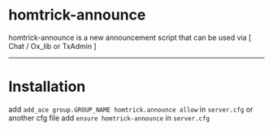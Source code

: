 # homtrick-announce
homtrick-announce is a new announcement script that can be used via [ Chat / Ox_lib or TxAdmin ]
________________________________

# Installation
add `add_ace group.GROUP_NAME homtrick.announce allow` in `server.cfg` or another cfg file
add `ensure homtrick-announce` in `server.cfg`  
